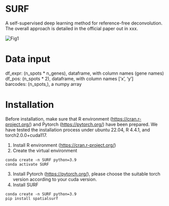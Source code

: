 # SURF
A self-supervised deep learning method for reference-free deconvolution. The overall approach is detailed in the official paper out in xxx.

![Fig1](https://github.com/user-attachments/assets/cd371dab-fa9a-474d-9bfa-32b41adb8cbe)

# Data input  
df_expr: (n_spots * n_genes), dataframe, with column names (gene names)  
df_pos: (n_spots * 2), dataframe, with column names [‘x’, ‘y’]  
barcodes: (n_spots,), a numpy array  

# Installation
Before installation, make sure that R environment (https://cran.r-project.org/) and Pytorch (https://pytorch.org/) have been prepared.
We have tested the installation process under ubuntu 22.04, R 4.4.1, and torch2.0.0+cuda117.
1. Install R environment (https://cran.r-project.org/)
2. Create the virtual environment
```
conda create -n SURF python=3.9   
conda activate SURF   
```
3. Install Pytorch (https://pytorch.org/), please choose the suitable torch version according to your cuda version.
4. Install SURF
```
conda create -n SURF python=3.9
pip install spatialsurf
```


